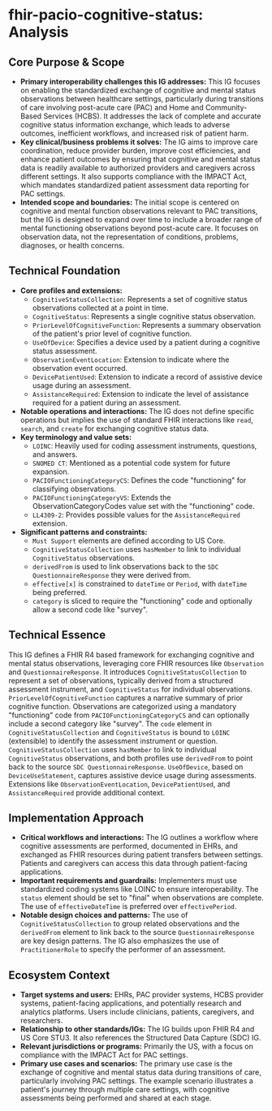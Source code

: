 # fhir-pacio-cognitive-status: Analysis

## Core Purpose & Scope

-   **Primary interoperability challenges this IG addresses:** This IG focuses on enabling the standardized exchange of cognitive and mental status observations between healthcare settings, particularly during transitions of care involving post-acute care (PAC) and Home and Community-Based Services (HCBS). It addresses the lack of complete and accurate cognitive status information exchange, which leads to adverse outcomes, inefficient workflows, and increased risk of patient harm.
-   **Key clinical/business problems it solves:** The IG aims to improve care coordination, reduce provider burden, improve cost efficiencies, and enhance patient outcomes by ensuring that cognitive and mental status data is readily available to authorized providers and caregivers across different settings. It also supports compliance with the IMPACT Act, which mandates standardized patient assessment data reporting for PAC settings.
-   **Intended scope and boundaries:** The initial scope is centered on cognitive and mental function observations relevant to PAC transitions, but the IG is designed to expand over time to include a broader range of mental functioning observations beyond post-acute care. It focuses on observation data, not the representation of conditions, problems, diagnoses, or health concerns.

## Technical Foundation

-   **Core profiles and extensions:**
    -   `CognitiveStatusCollection`: Represents a set of cognitive status observations collected at a point in time.
    -   `CognitiveStatus`: Represents a single cognitive status observation.
    -   `PriorLevelOfCognitiveFunction`: Represents a summary observation of the patient's prior level of cognitive function.
    -   `UseOfDevice`: Specifies a device used by a patient during a cognitive status assessment.
    -   `ObservationEventLocation`: Extension to indicate where the observation event occurred.
    -   `DevicePatientUsed`: Extension to indicate a record of assistive device usage during an assessment.
    -   `AssistanceRequired`: Extension to indicate the level of assistance required for a patient during an assessment.
-   **Notable operations and interactions:** The IG does not define specific operations but implies the use of standard FHIR interactions like `read`, `search`, and `create` for exchanging cognitive status data.
-   **Key terminology and value sets:**
    -   `LOINC`: Heavily used for coding assessment instruments, questions, and answers.
    -   `SNOMED CT`: Mentioned as a potential code system for future expansion.
    -   `PACIOFunctioningCategoryCS`: Defines the code "functioning" for classifying observations.
    -   `PACIOFunctioningCategoryVS`: Extends the ObservationCategoryCodes value set with the "functioning" code.
    -   `LL4309-2`: Provides possible values for the `AssistanceRequired` extension.
-   **Significant patterns and constraints:**
    -   `Must Support` elements are defined according to US Core.
    -   `CognitiveStatusCollection` uses `hasMember` to link to individual `CognitiveStatus` observations.
    -   `derivedFrom` is used to link observations back to the `SDC QuestionnaireResponse` they were derived from.
    -   `effective[x]` is constrained to `dateTime` or `Period`, with `dateTime` being preferred.
    -   `category` is sliced to require the "functioning" code and optionally allow a second code like "survey".

## Technical Essence

This IG defines a FHIR R4 based framework for exchanging cognitive and mental status observations, leveraging core FHIR resources like `Observation` and `QuestionnaireResponse`. It introduces `CognitiveStatusCollection` to represent a set of observations, typically derived from a structured assessment instrument, and `CognitiveStatus` for individual observations. `PriorLevelOfCognitiveFunction` captures a narrative summary of prior cognitive function. Observations are categorized using a mandatory "functioning" code from `PACIOFunctioningCategoryCS` and can optionally include a second category like "survey". The `code` element in `CognitiveStatusCollection` and `CognitiveStatus` is bound to `LOINC` (extensible) to identify the assessment instrument or question. `CognitiveStatusCollection` uses `hasMember` to link to individual `CognitiveStatus` observations, and both profiles use `derivedFrom` to point back to the source `SDC QuestionnaireResponse`. `UseOfDevice`, based on `DeviceUseStatement`, captures assistive device usage during assessments. Extensions like `ObservationEventLocation`, `DevicePatientUsed`, and `AssistanceRequired` provide additional context.

## Implementation Approach

-   **Critical workflows and interactions:** The IG outlines a workflow where cognitive assessments are performed, documented in EHRs, and exchanged as FHIR resources during patient transfers between settings. Patients and caregivers can access this data through patient-facing applications.
-   **Important requirements and guardrails:** Implementers must use standardized coding systems like LOINC to ensure interoperability. The `status` element should be set to "final" when observations are complete. The use of `effectiveDateTime` is preferred over `effectivePeriod`.
-   **Notable design choices and patterns:** The use of `CognitiveStatusCollection` to group related observations and the `derivedFrom` element to link back to the source `QuestionnaireResponse` are key design patterns. The IG also emphasizes the use of `PractitionerRole` to specify the performer of an assessment.

## Ecosystem Context

-   **Target systems and users:** EHRs, PAC provider systems, HCBS provider systems, patient-facing applications, and potentially research and analytics platforms. Users include clinicians, patients, caregivers, and researchers.
-   **Relationship to other standards/IGs:** The IG builds upon FHIR R4 and US Core STU3. It also references the Structured Data Capture (SDC) IG.
-   **Relevant jurisdictions or programs:** Primarily the US, with a focus on compliance with the IMPACT Act for PAC settings.
-   **Primary use cases and scenarios:** The primary use case is the exchange of cognitive and mental status data during transitions of care, particularly involving PAC settings. The example scenario illustrates a patient's journey through multiple care settings, with cognitive assessments being performed and shared at each stage.
